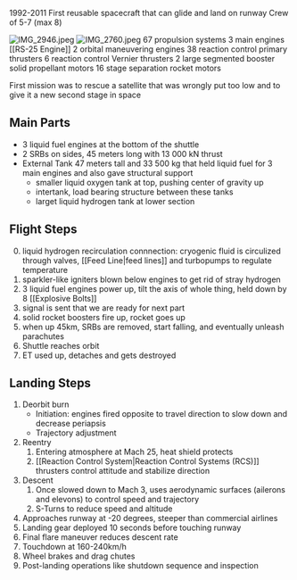 1992-2011
First reusable spacecraft that can glide and land on runway
Crew of 5-7 (max 8)

![IMG\_2946.jpeg](img_2946.jpeg)
![IMG\_2760.jpeg](img_2760.jpeg)
67 propulsion systems
3 main engines \[\[RS-25 Engine]]
2 orbital maneuvering engines
38 reaction control primary thrusters
6 reaction control Vernier thrusters
2 large segmented booster solid propellant motors
16 stage separation rocket motors

First mission was to rescue a satellite that was wrongly put too low and to give it a new second stage in space

## Main Parts

* 3 liquid fuel engines at the bottom of the shuttle
* 2 SRBs on sides, 45 meters long with 13 000 kN thrust
* External Tank 47 meters tall and 33 500 kg that held liquid fuel for 3 main engines and also gave structural support
  * smaller liquid oxygen tank at top, pushing center of gravity up
  * intertank, load bearing structure between these tanks
  * larget liquid hydrogen tank at lower section

## Flight Steps

0. liquid hydrogen recirculation connnection: cryogenic fluid is circulized through valves, \[\[Feed Line|feed lines]] and turbopumps to regulate temperature
1. sparkler-like igniters blown below engines to get rid of stray hydrogen
2. 3 liquid fuel engines power up, tilt the axis of whole thing, held down by 8 \[\[Explosive Bolts]]
3. signal is sent that we are ready for next part
4. solid rocket boosters fire up, rocket goes up
5. when up 45km, SRBs are removed, start falling, and eventually unleash parachutes
6. Shuttle reaches orbit
7. ET used up, detaches and gets destroyed

## Landing Steps

1. Deorbit burn
   * Initiation: engines fired opposite to travel direction to slow down and decrease periapsis
   * Trajectory adjustment
2. Reentry
   1. Entering atmosphere at Mach 25, heat shield protects
   2. \[\[Reaction Control System|Reaction Control Systems (RCS)]] thrusters control attitude and stabilize direction
3. Descent
   1. Once slowed down to Mach 3, uses aerodynamic surfaces (ailerons and elevons) to control speed and trajectory
   2. S-Turns to reduce speed and altitude
4. Approaches runway at -20 degrees, steeper than commercial airlines
5. Landing gear deployed 10 seconds before touching runway
6. Final flare maneuver reduces descent rate
7. Touchdown at 160-240km/h
8. Wheel brakes and drag chutes
9. Post-landing operations like shutdown sequence and inspection

